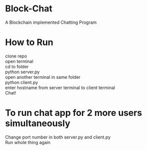 # Block-Chat

A Blockchain implemented Chatting Program

# How to Run
clone repo <br>
open terminal <br>
cd to folder <br>
python server.py <br>
open another terminal in same folder <br>
python client.py <br>
enter hostname from server terminal to client terminal <br>
Chat! <br>

# To run chat app for 2 more users simultaneously
Change port number in both server.py and client.py <br>
Run whole thing again <br>